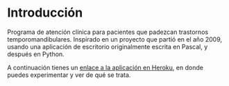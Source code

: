 # Introducción

Programa de atención clínica para pacientes que padezcan trastornos
temporomandibulares. Inspirado en un proyecto que partió en el año 2009, usando
una aplicación de escritorio originalmente escrita en Pascal, y después en
Python.

A continuación tienes un [enlace a la aplicación en Heroku](https://sheltered-tundra-33421.herokuapp.com/),
en donde puedes experimentar y ver de qué se trata.




